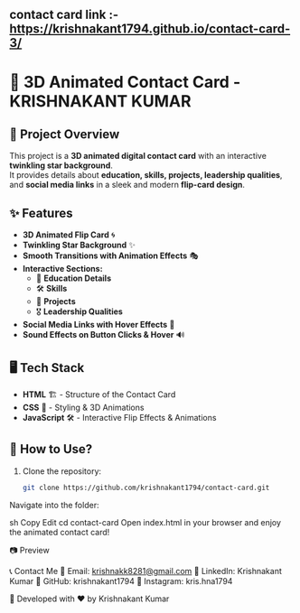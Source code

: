 
## contact card link :- https://krishnakant1794.github.io/contact-card-3/ 
# 🌟 3D Animated Contact Card - KRISHNAKANT KUMAR  

## 🎯 Project Overview  
This project is a **3D animated digital contact card** with an interactive **twinkling star background**.  
It provides details about **education, skills, projects, leadership qualities**, and **social media links** in a sleek and modern **flip-card design**.  

## ✨ Features  
- **3D Animated Flip Card** 🌀  
- **Twinkling Star Background** ✨  
- **Smooth Transitions with Animation Effects** 🎭  
- **Interactive Sections:**
  - 📖 **Education Details**
  - 🛠️ **Skills**
  - 🚀 **Projects**
  - 🎖️ **Leadership Qualities**
- **Social Media Links with Hover Effects** 🔗  
- **Sound Effects on Button Clicks & Hover** 🔊  

## 🖥️ Tech Stack  
- **HTML** 🏗️ - Structure of the Contact Card  
- **CSS** 🎨 - Styling & 3D Animations  
- **JavaScript** 🛠️ - Interactive Flip Effects & Animations  

## 📌 How to Use?  
1. Clone the repository:  
   ```sh
   git clone https://github.com/krishnakant1794/contact-card.git
Navigate into the folder:

sh
Copy
Edit
cd contact-card
Open index.html in your browser and enjoy the animated contact card!

📷 Preview

📞 Contact Me
📧 Email: krishnakk8281@gmail.com
📌 LinkedIn: Krishnakant Kumar
📌 GitHub: krishnakant1794
📌 Instagram: kris.hna1794

🚀 Developed with ❤️ by Krishnakant Kumar
